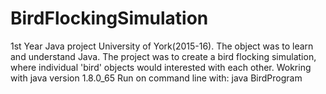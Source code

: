 # BirdFlockingSimulation
1st Year Java project University of York(2015-16). The object was to learn and understand Java. The project was to create a bird flocking simulation, where individual 'bird' objects would interested with each other. 
Wokring with java version 1.8.0_65
Run on command line with:
java BirdProgram
